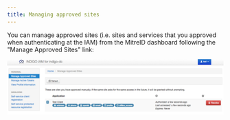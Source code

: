 ```yaml
---
title: Managing approved sites
---
```


You can manage approved sites (i.e. sites and services that you approved when
authenticating at the IAM) from the MitreID dashboard following the "Manage Approved Sites" link:

![Manage approved sites](../images/manage-approved-sites.png)

